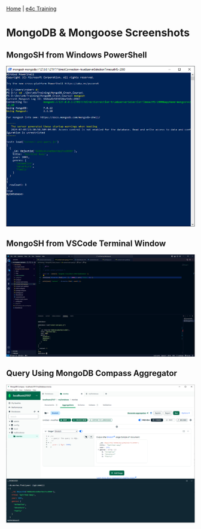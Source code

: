 [Home](/) \| [e4c Training](/e4cTraining)

# MongoDB & Mongoose Screenshots

## MongoSH from Windows PowerShell

!['connect-and-query.js' script from MongoSH using PowerShell](./img/PowerShellConnectAndQuery.PNG)

## MongoSH from VSCode Terminal Window

!['connect-and-query.js' script from MongoSH using VSCode Terminal](./img/VSCodeConnectAndQuery.PNG)

## Query Using MongoDB Compass Aggregator

![MongoDB Compass Sample Query showing built in MongoSH](./img/MongoDBCompassSampleQuery.PNG)
